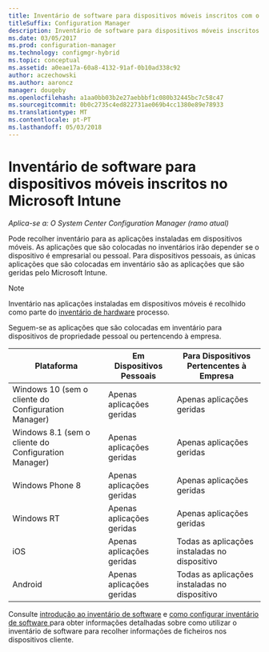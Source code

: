 ```yaml
---
title: Inventário de software para dispositivos móveis inscritos com o Microsoft Intune
titleSuffix: Configuration Manager
description: Inventário de software para dispositivos móveis inscritos com o Microsoft Intune.
ms.date: 03/05/2017
ms.prod: configuration-manager
ms.technology: configmgr-hybrid
ms.topic: conceptual
ms.assetid: a0eae17a-60a8-4132-91af-0b10ad338c92
author: aczechowski
ms.author: aaroncz
manager: dougeby
ms.openlocfilehash: a1aa0bb03b2e27aebbbf1c080b32445bc7c58c47
ms.sourcegitcommit: 0b0c2735c4ed822731ae069b4cc1380e89e78933
ms.translationtype: MT
ms.contentlocale: pt-PT
ms.lasthandoff: 05/03/2018
---
```

# <a name="software-inventory-for-mobile-devices-enrolled-with-microsoft-intune"></a>Inventário de software para dispositivos móveis inscritos no Microsoft Intune

*Aplica-se a: O System Center Configuration Manager (ramo atual)*

 Pode recolher inventário para as aplicações instaladas em dispositivos móveis. As aplicações que são colocadas no inventários irão depender se o dispositivo é empresarial ou pessoal. Para dispositivos pessoais, as únicas aplicações que são colocadas em inventário são as aplicações que são geridas pelo Microsoft Intune.  

> [!NOTE]  
>  Inventário nas aplicações instaladas em dispositivos móveis é recolhido como parte do [inventário de hardware](mobile-device-hardware-inventory-hybrid.md) processo.  

 Seguem-se as aplicações que são colocadas em inventário para dispositivos de propriedade pessoal ou pertencendo à empresa.  

|Plataforma|Em Dispositivos Pessoais|Para Dispositivos Pertencentes à Empresa|  
|--------------|---------------------------------|--------------------------------|  
|Windows 10 (sem o cliente do Configuration Manager)|Apenas aplicações geridas|Apenas aplicações geridas|
|Windows 8.1 (sem o cliente do Configuration Manager)|Apenas aplicações geridas|Apenas aplicações geridas|  
|Windows Phone 8|Apenas aplicações geridas|Apenas aplicações geridas|  
|Windows RT|Apenas aplicações geridas|Apenas aplicações geridas|  
|iOS|Apenas aplicações geridas|Todas as aplicações instaladas no dispositivo|  
|Android|Apenas aplicações geridas|Todas as aplicações instaladas no dispositivo|  

Consulte [introdução ao inventário de software](../../core/clients/manage/inventory/introduction-to-software-inventory.md) e [como configurar inventário de software ](../../core/clients/manage/inventory/configure-software-inventory.md) para obter informações detalhadas sobre como utilizar o inventário de software para recolher informações de ficheiros nos dispositivos cliente.
